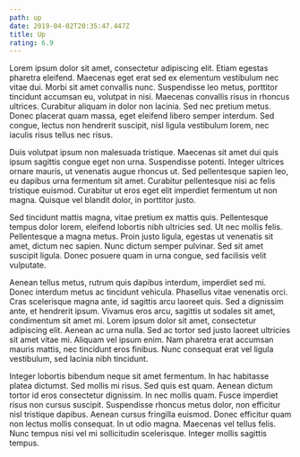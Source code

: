 ```yaml
---
path: up
date: 2019-04-02T20:35:47.447Z
title: Up
rating: 6.9
---
```

Lorem ipsum dolor sit amet, consectetur adipiscing elit. Etiam egestas pharetra eleifend. Maecenas eget erat sed ex elementum vestibulum nec vitae dui. Morbi sit amet convallis nunc. Suspendisse leo metus, porttitor tincidunt accumsan eu, volutpat in nisi. Maecenas convallis risus in rhoncus ultrices. Curabitur aliquam in dolor non lacinia. Sed nec pretium metus. Donec placerat quam massa, eget eleifend libero semper interdum. Sed congue, lectus non hendrerit suscipit, nisl ligula vestibulum lorem, nec iaculis risus tellus nec risus.



Duis volutpat ipsum non malesuada tristique. Maecenas sit amet dui quis ipsum sagittis congue eget non urna. Suspendisse potenti. Integer ultrices ornare mauris, ut venenatis augue rhoncus ut. Sed pellentesque sapien leo, eu dapibus urna fermentum sit amet. Curabitur pellentesque nisi ac felis tristique euismod. Curabitur ut eros eget elit imperdiet fermentum ut non magna. Quisque vel blandit dolor, in porttitor justo.



Sed tincidunt mattis magna, vitae pretium ex mattis quis. Pellentesque tempus dolor lorem, eleifend lobortis nibh ultricies sed. Ut nec mollis felis. Pellentesque a magna metus. Proin justo ligula, egestas ut venenatis sit amet, dictum nec sapien. Nunc dictum semper pulvinar. Sed sit amet suscipit ligula. Donec posuere quam in urna congue, sed facilisis velit vulputate.



Aenean tellus metus, rutrum quis dapibus interdum, imperdiet sed mi. Donec interdum metus ac tincidunt vehicula. Phasellus vitae venenatis orci. Cras scelerisque magna ante, id sagittis arcu laoreet quis. Sed a dignissim ante, et hendrerit ipsum. Vivamus eros arcu, sagittis ut sodales sit amet, condimentum sit amet mi. Lorem ipsum dolor sit amet, consectetur adipiscing elit. Aenean ac urna nulla. Sed ac tortor sed justo laoreet ultricies sit amet vitae mi. Aliquam vel ipsum enim. Nam pharetra erat accumsan mauris mattis, nec tincidunt eros finibus. Nunc consequat erat vel ligula vestibulum, sed lacinia nibh tincidunt.



Integer lobortis bibendum neque sit amet fermentum. In hac habitasse platea dictumst. Sed mollis mi risus. Sed quis est quam. Aenean dictum tortor id eros consectetur dignissim. In nec mollis quam. Fusce imperdiet risus non cursus suscipit. Suspendisse rhoncus metus dolor, non efficitur nisl tristique dapibus. Aenean cursus fringilla euismod. Donec efficitur quam non lectus mollis consequat. In ut odio magna. Maecenas vel tellus felis. Nunc tempus nisi vel mi sollicitudin scelerisque. Integer mollis sagittis tempus.

